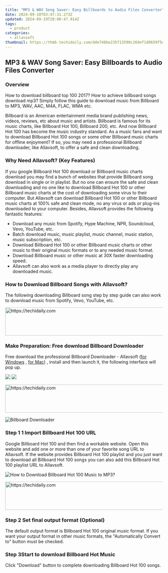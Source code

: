 ```yaml
---
title: "MP3 & WAV Song Saver: Easy Billboards to Audio Files Converter"
date: 2024-09-18T03:47:31.273Z
updated: 2024-09-19T20:00:47.914Z
tags:
  - product
categories:
  - allavsoft
thumbnail: https://thmb.techidaily.com/dde748be235f13590c269ef1d0659f5ed0b11e11e440f8880873d74d5b6083f2.jpg
---
```


## MP3 & WAV Song Saver: Easy Billboards to Audio Files Converter

### Overview

How to download billboard top 100 2017? How to achieve billboard songs download mp3? Simply follow this guide to download music from Billboard to MP3, WAV, AAC, M4A, FLAC, WMA etc.

Billboard is an American entertainment media brand publishing news, videos, reviews, etc about music and artists. Billboard is famous for its music charts, like Billboard Hot 100, Billboard 200, etc. And now Billboard Hot 100 has become the music industry standard. As a music fans and want to download Billboard Hot 100 songs or some other Billboard music charts for offline enjoyment? If so, you may need a professional Billboard downloader, like Allavsoft, to offer a safe and clean downloading.

### Why Need Allavsoft? (Key Features)

If you google Billboard Hot 100 download or Billboard music charts download you may find a bunch of websites that provide Billboard song download in single or in playlist. But no one can ensure the safe and clean downloading and no one like to download Billboard Hot 100 or other Billboard music charts at the cost of downloading some virus to their computer. But Allavsoft can download Billboard Hot 100 or other Billboard music charts at 100% safe and clean mode, no any virus or ads or plug-ins downloaded to your computer. Besides, Allavsoft provides the following fantastic features:

* Download any music from Spotify, Hype Machine, NPR, Soundcloud, Vevo, YouTube, etc.
* Batch download music, music playlist, music channel, music station, music subscription, etc.
* Download Billboard Hot 100 or other Billboard music charts or other music to their original music formats or to any needed music format.
* Download Billboard music or other music at 30X faster downloading speed.
* Allavsoft can also work as a media player to directly play any downloaded music.

### How to Download Billboard Songs with Allavsoft?

The following downloading Billboard song step by step guide can also work to download music from Spotify, Vevo, YouTube, etc.

<!-- affiliate ads begin -->
<a href="https://appsumo.8odi.net/c/5597632/2087485/7443" target="_top" id="2087485">
  <img src="//a.impactradius-go.com/display-ad/7443-2087485" border="0" alt="https://techidaily.com" width="728" height="90"/>
</a>
<img height="0" width="0" src="https://appsumo.8odi.net/i/5597632/2087485/7443" style="position:absolute;visibility:hidden;" border="0" />
<!-- affiliate ads end -->

### Make Preparation: Free download Billboard Downloader

Free download the professional Billboard Downloader - Allavsoft ([for Windows](https://tools.techidaily.com/allavsoft/products/) , [for Mac](https://tools.techidaily.com/allavsoft/products/)) , install and then launch it, the following interface will pop up.

[![](https://www.allavsoft.com/how-to/../images/how-to/free-download-win.jpg)](https://tools.techidaily.com/allavsoft/products/) [![](https://www.allavsoft.com/how-to/../images/how-to/free-download-mac.jpg)](https://tools.techidaily.com/allavsoft/products/)

<!-- affiliate ads begin -->
<a href="https://appsumo.8odi.net/c/5597632/2151854/7443" target="_top" id="2151854">
  <img src="//a.impactradius-go.com/display-ad/7443-2151854" border="0" alt="https://techidaily.com" width="600" height="90"/>
</a>
<img height="0" width="0" src="https://appsumo.8odi.net/i/5597632/2151854/7443" style="position:absolute;visibility:hidden;" border="0" />
<!-- affiliate ads end -->

![Billboard Downloader](https://www.allavsoft.com/how-to/../images/allavsoft/screen-shot-600.jpg)

### Step 1 1 Import Billboard Hot 100 URL

Google Billboard Hot 100 and then find a workable website. Open this website and add one or more than one of your favorite song URL to Allavsoft. If the website provides Billboard Hot 100 playlist and you just want to download all Billboard Hot 100 songs you can also add this Billboard Hot 100 playlist URL to Allavsoft.

![How to Download Billboard Hot 100 Music to MP3?](https://www.allavsoft.com/how-to/../images/how-to/download-rtmp-video/download-rtmp-video.jpg)

<!-- affiliate ads begin -->
<a href="https://unicoeye.pxf.io/c/5597632/2134248/18498" target="_top" id="2134248">
  <img src="//a.impactradius-go.com/display-ad/18498-2134248" border="0" alt="https://techidaily.com" width="728" height="90"/>
</a>
<img height="0" width="0" src="https://unicoeye.pxf.io/i/5597632/2134248/18498" style="position:absolute;visibility:hidden;" border="0" />
<!-- affiliate ads end -->

### Step 2 Set final output format (Optional)

The default output format is Billboard Hot 100 original music format. If you want your output format in other music formats, the "Automatically Convert to" button must be checked.

### Step 3Start to download Billboard Hot Music

Click "Download" button to complete downloading Billboard Hot 100 songs.

<ins class="adsbygoogle"
     style="display:block"
     data-ad-format="autorelaxed"
     data-ad-client="ca-pub-7571918770474297"
     data-ad-slot="1223367746"></ins>

<ins class="adsbygoogle"
     style="display:block"
     data-ad-client="ca-pub-7571918770474297"
     data-ad-slot="8358498916"
     data-ad-format="auto"
     data-full-width-responsive="true"></ins>

